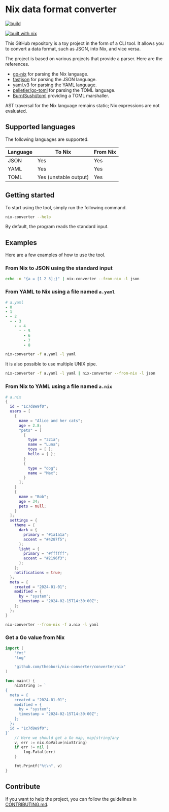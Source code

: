 # Nix data format converter

[![build](https://github.com/theobori/nix-converter/actions/workflows/build.yml/badge.svg)](https://github.com/theobori/nix-converter/actions/workflows/build.yml)

[![built with nix](https://builtwithnix.org/badge.svg)](https://builtwithnix.org)

This GitHub repository is a toy project in the form of a CLI tool. It allows you to convert a data format, such as JSON, into Nix, and vice versa.

The project is based on various projects that provide a parser. Here are the references.
- [go-nix](https://github.com/orivej/go-nix) for parsing the Nix language.
- [fastjson](https://github.com/valyala/fastjson) for parsing the JSON language.
- [yaml.v3](https://gopkg.in/yaml.v3) for parsing the YAML language.
- [pelletier/go-toml](https://github.com/pelletier/go-toml) for parsing the TOML language.
- [BurntSushi/toml](https://github.com/BurntSushi/toml) providing a TOML marshaller.

AST traversal for the Nix language remains static; Nix expressions are not evaluated.

## Supported languages

The following languages are supported.

| Language | To Nix | From Nix |
| - | - | - |
| JSON | Yes | Yes |
| YAML | Yes | Yes |
| TOML | Yes (unstable output) | Yes |

## Getting started

To start using the tool, simply run the following command.

```bash
nix-converter --help
```

By default, the program reads the standard input.

## Examples

Here are a few examples of how to use the tool.

### From Nix to JSON using the standard input
```bash
echo -n "{a = [1 2 3];}" | nix-converter --from-nix -l json
```

### From YAML to Nix using a file named `a.yaml`
```yaml
# a.yaml
- 0
- 1
- - 2
  - - 3
    - - 4
      - - 5
        - 6
        - 7
        - 8
```

```bash
nix-converter -f a.yaml -l yaml
```

It is also possible to use multiple UNIX pipe.
```bash
nix-converter -f a.yaml -l yaml | nix-converter --from-nix -l json
```

### From Nix to YAML using a file named `a.nix`
```nix
# a.nix
{
  id = "1c7d8e9f0";
  users = [
    {
      name = "Alice and her cats";
      age = 2.8;
      "pets" = [
        {
          type = "321a";
          name = "Luna";
          toys = [ ];
          hello = { };
        }
        {
          type = "dog";
          name = "Max";
        }
      ];
    }
    {
      name = "Bob";
      age = 34;
      pets = null;
    }
  ];
  settings = {
    theme = {
      dark = {
        primary = "#1a1a1a";
        accent = "#4287f5";
      };
      light = {
        primary = "#ffffff";
        accent = "#2196f3";
      };
    };
    notifications = true;
  };
  meta = {
    created = "2024-01-01";
    modified = {
      by = "system";
      timestamp = "2024-02-15T14:30:00Z";
    };
  };
}
```

```bash
nix-converter --from-nix -f a.nix -l yaml
```

### Get a Go value from Nix

```go
import (
	"fmt"
	"log"

	"github.com/theobori/nix-converter/converter/nix"
)

func main() {
	nixString := `
{
  meta = {
    created = "2024-01-01";
    modified = {
      by = "system";
      timestamp = "2024-02-15T14:30:00Z";
    };
  };
  id = "1c7d8e9f0";
}`
	// Here we should get a Go map, map[string]any
	v, err := nix.GoValue(nixString)
	if err != nil {
		log.Fatal(err)
	}

	fmt.Printf("%t\n", v)
}
```

## Contribute

If you want to help the project, you can follow the guidelines in [CONTRIBUTING.md](./CONTRIBUTING.md).
